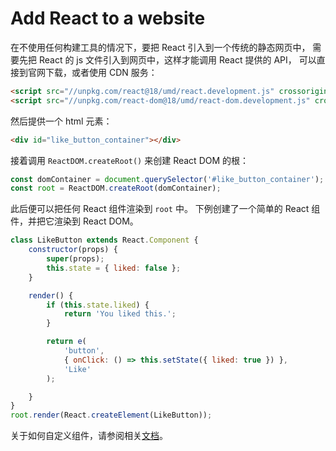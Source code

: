 # Add React to a website


在不使用任何构建工具的情况下，要把 React 引入到一个传统的静态网页中，
需要先把 React 的 js 文件引入到网页中，这样才能调用 React 提供的 API，
可以直接到官网下载，或者使用 CDN 服务：

```html
<script src="//unpkg.com/react@18/umd/react.development.js" crossorigin></script>
<script src="//unpkg.com/react-dom@18/umd/react-dom.development.js" crossorigin></script>
```

然后提供一个 html 元素：

```html
<div id="like_button_container"></div>
```

接着调用 `ReactDOM.createRoot()` 来创建 React DOM 的根：

```javascript
const domContainer = document.querySelector('#like_button_container');
const root = ReactDOM.createRoot(domContainer);
```

此后便可以把任何 React 组件渲染到 `root` 中。
下例创建了一个简单的 React 组件，并把它渲染到 React DOM。

```javascript
class LikeButton extends React.Component {
    constructor(props) {
        super(props);
        this.state = { liked: false };
    }

    render() {
        if (this.state.liked) {
            return 'You liked this.';
        }

        return e(
            'button',
            { onClick: () => this.setState({ liked: true }) },
            'Like'
        );

    }
}
root.render(React.createElement(LikeButton));
```

关于如何自定义组件，请参阅相关[文档](https://reactjs.org/docs/components-and-props.html)。